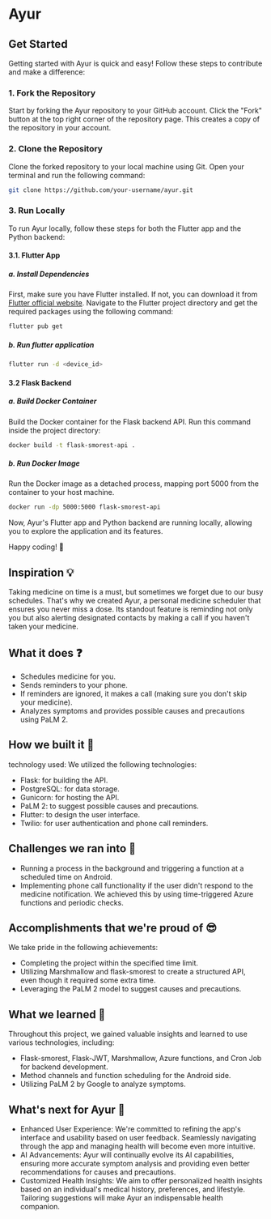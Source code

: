 # Ayur

## Get Started

Getting started with Ayur is quick and easy! Follow these steps to contribute and make a difference:

### 1. Fork the Repository

Start by forking the Ayur repository to your GitHub account. Click the "Fork" button at the top right corner of the repository page. This creates a copy of the repository in your account.

### 2. Clone the Repository

Clone the forked repository to your local machine using Git. Open your terminal and run the following command:

```bash
git clone https://github.com/your-username/ayur.git
```

### 3. Run Locally

To run Ayur locally, follow these steps for both the Flutter app and the Python backend:

#### 3.1. Flutter App

##### a. Install Dependencies

First, make sure you have Flutter installed. If not, you can download it from [Flutter official website](https://flutter.dev/docs/get-started/install).
Navigate to the Flutter project directory and get the required packages using the following command:

```bash
flutter pub get
```

##### b. Run flutter application

```bash
flutter run -d <device_id>
```

#### 3.2 Flask Backend

##### a. Build Docker Container

Build the Docker container for the Flask backend API. Run this command inside the project directory:

```bash
docker build -t flask-smorest-api .
```

##### b. Run Docker Image

Run the Docker image as a detached process, mapping port 5000 from the container to your host machine.

```bash
docker run -dp 5000:5000 flask-smorest-api
```

Now, Ayur's Flutter app and Python backend are running locally, allowing you to explore the application and its features.

Happy coding! 🚀

## Inspiration 💡

Taking medicine on time is a must, but sometimes we forget due to our busy schedules. That's why we created Ayur, a personal medicine scheduler that ensures you never miss a dose. Its standout feature is reminding not only you but also alerting designated contacts by making a call if you haven't taken your medicine.

## What it does ❓

-   Schedules medicine for you.
-   Sends reminders to your phone.
-   If reminders are ignored, it makes a call (making sure you don't skip your medicine).
-   Analyzes symptoms and provides possible causes and precautions using PaLM 2.

## How we built it 🤔

technology used:
We utilized the following technologies:

-   Flask: for building the API.
-   PostgreSQL: for data storage.
-   Gunicorn: for hosting the API.
-   PaLM 2: to suggest possible causes and precautions.
-   Flutter: to design the user interface.
-   Twilio: for user authentication and phone call reminders.

## Challenges we ran into 🧠

-   Running a process in the background and triggering a function at a scheduled time on Android.
-   Implementing phone call functionality if the user didn't respond to the medicine notification. We achieved this by using time-triggered Azure functions and periodic checks.

## Accomplishments that we're proud of 😎

We take pride in the following achievements:

-   Completing the project within the specified time limit.
-   Utilizing Marshmallow and flask-smorest to create a structured API, even though it required some extra time.
-   Leveraging the PaLM 2 model to suggest causes and precautions.

## What we learned 📝

Throughout this project, we gained valuable insights and learned to use various technologies, including:

-   Flask-smorest, Flask-JWT, Marshmallow, Azure functions, and Cron Job for backend development.
-   Method channels and function scheduling for the Android side.
-   Utilizing PaLM 2 by Google to analyze symptoms.

## What's next for Ayur 🤖

-   Enhanced User Experience: We're committed to refining the app's interface and usability based on user feedback. Seamlessly navigating through the app and managing health will become even more intuitive.
-   AI Advancements: Ayur will continually evolve its AI capabilities, ensuring more accurate symptom analysis and providing even better recommendations for causes and precautions.
-   Customized Health Insights: We aim to offer personalized health insights based on an individual's medical history, preferences, and lifestyle. Tailoring suggestions will make Ayur an indispensable health companion.
